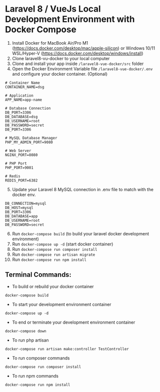 # Laravel 8 / VueJs Local Development Environment with Docker Compose

1. Install Docker for MacBook Air/Pro M1 (https://docs.docker.com/desktop/mac/apple-silicon) or Windows 10/11 WSL/Hyper-V (https://docs.docker.com/desktop/windows/install)
2. Clone laravel8-vu-docker to your local computer
3. Clone and install your app inside `/laravel8-vue-docker/src` folder
4. Open the Docker Environment Variable file `/laravel8-vue-docker/.env` and configure your docker container. (Optional)
```
# Container Name
CONTAINER_NAME=dsg

# Application
APP_NAME=app-name 

# Database Connection
DB_PORT=3306
DB_DATABASE=dsg
DB_USERNAME=root
DB_PASSWORD=secret
DB_PORT=3306

# MySQL Database Manager
PHP_MY_ADMIN_PORT=9080

# Web Server
NGINX_PORT=8080

# PHP Port
PHP_PORT=9001

# Redis 
REDIS_PORT=6382
```
5. Update your Laravel 8 MySQL connection in .env file to match with the docker env.
```
DB_CONNECTION=mysql
DB_HOST=mysql
DB_PORT=3306
DB_DATABASE=app
DB_USERNAME=root
DB_PASSWORD=secret
```
6. Run `docker-compose build` (to build your laravel docker development environment)
7. Run `docker-compose up -d` (start docker container)
8. Run `docker-compose run composer install`
9. Run `docker-compose run artisan migrate`
10. Run `docker-compose run npm install`

## Terminal Commands:

- To build or rebuild your docker container
```
docker-compose build
```
- To start your development environment container
```
docker-compose up -d
```
- To end or terminate your development environment container
```
docker-compose down
```
- To run php artisan
```
docker-compose run artisan make:controller TestController
```
- To run composer commands
```
docker-compose run composer install
```
- To run npm commands
```
docker-compose run npm install
```
